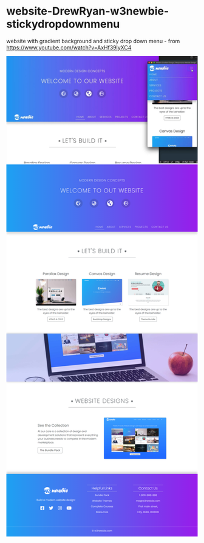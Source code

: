 # website-DrewRyan-w3newbie-stickydropdownmenu
website with gradient background and sticky drop down menu - from https://www.youtube.com/watch?v=AxHf39lyXC4

![preview1](preview1.jpg)
![Full Website](preview2.png)
